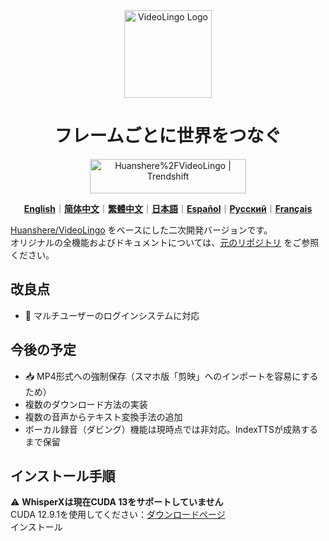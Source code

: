 <div align="center">

<img src="/docs/logo.png" alt="VideoLingo Logo" height="140">

# フレームごとに世界をつなぐ

<a href="https://trendshift.io/repositories/12200" target="_blank"><img src="https://trendshift.io/api/badge/repositories/12200" alt="Huanshere%2FVideoLingo | Trendshift" style="width: 250px; height: 55px;" width="250" height="55"/></a>

[**English**](/README.md)｜[**简体中文**](/translations/README.zh.md)｜[**繁體中文**](/translations/README.zh-TW.md)｜[**日本語**](/translations/README.ja.md)｜[**Español**](/translations/README.es.md)｜[**Русский**](/translations/README.ru.md)｜[**Français**](/translations/README.fr.md)

</div>

[Huanshere/VideoLingo](https://github.com/Huanshere/VideoLingo) をベースにした二次開発バージョンです。  
オリジナルの全機能およびドキュメントについては、[元のリポジトリ](https://github.com/Huanshere/VideoLingo) をご参照ください。

## 改良点
- 👥 マルチユーザーのログインシステムに対応

## 今後の予定
- 📥 MP4形式への強制保存（スマホ版「剪映」へのインポートを容易にするため）
- 複数のダウンロード方法の実装
- 複数の音声からテキスト変換手法の追加
- ボーカル録音（ダビング）機能は現時点では非対応。IndexTTSが成熟するまで保留

## インストール手順
⚠️ **WhisperXは現在CUDA 13をサポートしていません**  
CUDA 12.9.1を使用してください：[ダウンロードページ](https://developer.nvidia.com/cuda-12-9-1-download-archive)  
インストール
